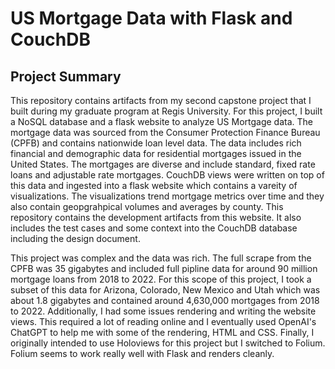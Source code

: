 # US Mortgage Data with Flask and CouchDB

## Project Summary
This repository contains artifacts from my second capstone project that I built during my graduate program at Regis University. For this project, I built a NoSQL database and a flask website to analyze US Mortgage data. The mortgage data was sourced from the Consumer Protection Finance Bureau (CPFB) and contains nationwide loan level data. The data includes rich financial and demographic data for residential mortgages issued in the United States. The mortgages are diverse and include standard, fixed rate loans and adjustable rate mortgages. CouchDB views were written on top of this data and ingested into a flask website which contains a vareity of visualizations. The visualizations trend mortgage metrics over time and they also contain geopgrahpical volumes and averages by county. This repository contains the development artifacts from this website. It also includes the test cases and some context into the CouchDB database including the design document.

This project was complex and the data was rich. The full scrape from the CPFB was 35 gigabytes and included full pipline data for around 90 million mortgage loans from 2018 to 2022. For this scope of this project, I took a subset of this data for Arizona, Colorado, New Mexico and Utah which was about 1.8 gigabytes and contained around 4,630,000 mortgages from 2018 to 2022. Additionally, I had some issues rendering and writing the website views. This required a lot of reading online and I eventually used OpenAI's ChatGPT to help me with some of the rendering, HTML and CSS. Finally, I originally intended to use Holoviews for this project but I switched to Folium. Folium seems to work really well with Flask and renders cleanly.
 
